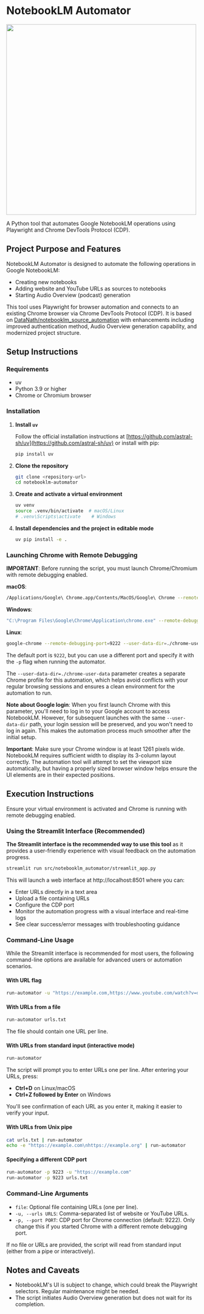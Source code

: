 # NotebookLM Automator

<img src="https://i.gyazo.com/0a9678c0bd80ac9577cbd2289885267d.png" width="500"/>

A Python tool that automates Google NotebookLM operations using Playwright and Chrome DevTools Protocol (CDP).

## Project Purpose and Features

NotebookLM Automator is designed to automate the following operations in Google NotebookLM:

- Creating new notebooks
- Adding website and YouTube URLs as sources to notebooks
- Starting Audio Overview (podcast) generation

This tool uses Playwright for browser automation and connects to an existing Chrome browser via Chrome DevTools Protocol (CDP). It is based on [DataNath/notebooklm_source_automation](https://github.com/DataNath/notebooklm_source_automation) with enhancements including improved authentication method, Audio Overview generation capability, and modernized project structure.

## Setup Instructions

### Requirements

- uv
- Python 3.9 or higher
- Chrome or Chromium browser

### Installation

1. **Install `uv`**

   Follow the official installation instructions at [https://github.com/astral-sh/uv](https://github.com/astral-sh/uv) or install with pip:

   ```bash
   pip install uv
   ```

2. **Clone the repository**

   ```bash
   git clone <repository-url>
   cd notebooklm-automator
   ```

3. **Create and activate a virtual environment**

   ```bash
   uv venv
   source .venv/bin/activate  # macOS/Linux
   # .venv\Scripts\activate    # Windows
   ```

4. **Install dependencies and the project in editable mode**

   ```bash
   uv pip install -e .
   ```

### Launching Chrome with Remote Debugging

**IMPORTANT**: Before running the script, you must launch Chrome/Chromium with remote debugging enabled.

**macOS**:
```bash
/Applications/Google\ Chrome.app/Contents/MacOS/Google\ Chrome --remote-debugging-port=9222 --user-data-dir=./chrome-user-data --window-size=1280,800
```

**Windows**:
```bash
"C:\Program Files\Google\Chrome\Application\chrome.exe" --remote-debugging-port=9222 --user-data-dir=./chrome-user-data --window-size=1280,800
```

**Linux**:
```bash
google-chrome --remote-debugging-port=9222 --user-data-dir=./chrome-user-data --window-size=1280,800
```

The default port is `9222`, but you can use a different port and specify it with the `-p` flag when running the automator.

The `--user-data-dir=./chrome-user-data` parameter creates a separate Chrome profile for this automation, which helps avoid conflicts with your regular browsing sessions and ensures a clean environment for the automation to run.

**Note about Google login**: When you first launch Chrome with this parameter, you'll need to log in to your Google account to access NotebookLM. However, for subsequent launches with the same `--user-data-dir` path, your login session will be preserved, and you won't need to log in again. This makes the automation process much smoother after the initial setup.

**Important**: Make sure your Chrome window is at least 1261 pixels wide. NotebookLM requires sufficient width to display its 3-column layout correctly. The automation tool will attempt to set the viewport size automatically, but having a properly sized browser window helps ensure the UI elements are in their expected positions.

## Execution Instructions

Ensure your virtual environment is activated and Chrome is running with remote debugging enabled.

### Using the Streamlit Interface (Recommended)

**The Streamlit interface is the recommended way to use this tool** as it provides a user-friendly experience with visual feedback on the automation progress.

```bash
streamlit run src/notebooklm_automator/streamlit_app.py
```

This will launch a web interface at http://localhost:8501 where you can:
- Enter URLs directly in a text area
- Upload a file containing URLs
- Configure the CDP port
- Monitor the automation progress with a visual interface and real-time logs
- See clear success/error messages with troubleshooting guidance

### Command-Line Usage

While the Streamlit interface is recommended for most users, the following command-line options are available for advanced users or automation scenarios.

#### With URL flag

```bash
run-automator -u "https://example.com,https://www.youtube.com/watch?v=dQw4w9WgXcQ"
```

#### With URLs from a file

```bash
run-automator urls.txt
```

The file should contain one URL per line.

#### With URLs from standard input (interactive mode)

```bash
run-automator
```

The script will prompt you to enter URLs one per line. After entering your URLs, press:
- **Ctrl+D** on Linux/macOS
- **Ctrl+Z followed by Enter** on Windows

You'll see confirmation of each URL as you enter it, making it easier to verify your input.

#### With URLs from Unix pipe

```bash
cat urls.txt | run-automator
echo -e "https://example.com\nhttps://example.org" | run-automator
```

#### Specifying a different CDP port

```bash
run-automator -p 9223 -u "https://example.com"
run-automator -p 9223 urls.txt
```

### Command-Line Arguments

- `file`: Optional file containing URLs (one per line).
- `-u, --urls URLS`: Comma-separated list of website or YouTube URLs.
- `-p, --port PORT`: CDP port for Chrome connection (default: 9222). Only change this if you started Chrome with a different remote debugging port.

If no file or URLs are provided, the script will read from standard input (either from a pipe or interactively).

## Notes and Caveats

- NotebookLM's UI is subject to change, which could break the Playwright selectors. Regular maintenance might be needed.
- The script initiates Audio Overview generation but does not wait for its completion.
